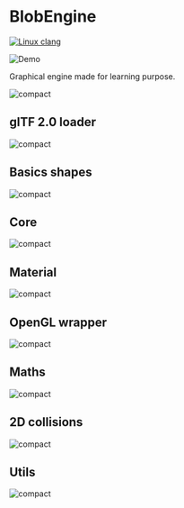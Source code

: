 # BlobEngine

[![Linux clang](https://github.com/alexdesaint/BlobEngine/actions/workflows/Linux%20Clang.yml/badge.svg)](https://github.com/alexdesaint/BlobEngine/actions/workflows/Linux%20Clang.yml)

![Demo](doc/Demo.png )

Graphical engine made for learning purpose.

![compact](doc/compact.svg)

## glTF 2.0 loader

![compact](doc/Blob_glTF2.svg)

## Basics shapes

![compact](doc/Blob_Shapes.svg)

## Core

![compact](doc/Blob_Core.svg)

## Material

![compact](doc/Blob_Material.svg)

## OpenGL wrapper

![compact](doc/Blob_GL.svg)

## Maths

![compact](doc/Blob_Maths.svg)

## 2D collisions

![compact](doc/Blob_Collision.svg)

## Utils

![compact](doc/Blob_Reader.svg)
